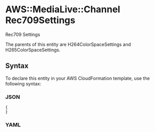 # AWS::MediaLive::Channel Rec709Settings<a name="aws-properties-medialive-channel-rec709settings"></a>

Rec709 Settings

The parents of this entity are H264ColorSpaceSettings and H265ColorSpaceSettings\.

## Syntax<a name="aws-properties-medialive-channel-rec709settings-syntax"></a>

To declare this entity in your AWS CloudFormation template, use the following syntax:

### JSON<a name="aws-properties-medialive-channel-rec709settings-syntax.json"></a>

```
{
}
```

### YAML<a name="aws-properties-medialive-channel-rec709settings-syntax.yaml"></a>

```
```